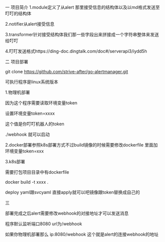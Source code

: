 一 项目简介
1.module定义了从alert 那里接受信息的结构体以及以md格式发送至叮叮的结构体

2.notifier从alert接受信息

3.transformer针对接受结构体我们那一些字段出来拼接成一个字符串整体来发送给叮叮

4.叮叮发送格式https://ding-doc.dingtalk.com/doc#/serverapi3/iydd5h

二 项目部署

git clone  https://github.com/strive-after/go-alertmanager.git

可执行程序是linux系统版本

1.物理机部署

因为这个程序需要读取环境变量token

设置环境变量token=xxxx

这个值是你叮叮机器人的token

./webhook 就可以启动

2.docker部署参照k8s部署方式不过build镜像的时候需要修改dockerfile 里面加环境变量token=xxx

3.k8s部署

需要打包项目目录中有dockerfile 

docker build -t xxxx  .

deploy yaml跟svcyaml  直接apply就可以吧镜像跟token替换成自己的

三

部署完成之后alert需要修改webhook的对接地址才可以发送消息

程序默认监听端口8080  url为/webhook

如果你物理机部署那么 ip:8080/webhook 这个就是alert的连接webhook的地址